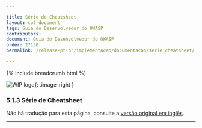 ```yaml
---

title: Série de Cheatsheet
layout: col-document
tags: Guia do Desenvolvedor do OWASP
contributors:
document: Guia do Desenvolvedor do OWASP
order: 27130
permalink: /release-pt-br/implementacao/documentacao/serie_cheatsheet/

---
```


{% include breadcrumb.html %}

<style type="text/css">
.image-right {
  height: 180px;
  display: block;
  margin-left: auto;
  margin-right: auto;
  float: right;
}
</style>

![WIP logo](../../../assets/images/dg_wip.png "Trabalho em andamento"){: .image-right }

### 5.1.3 Série de Cheatsheet

Não há tradução para esta página, consulte a [versão original em inglês][release070103].

----

[release070103]: https://github.com/OWASP/www-project-developer-guide/blob/main/draft/07-implementation/01-documentation/03-cheatsheets.md
